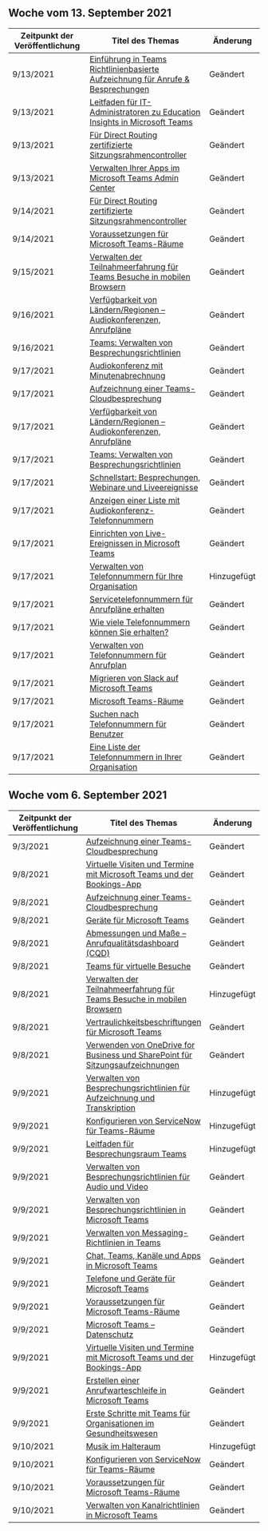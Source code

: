 <!-- This file is generated automatically each week. Changes made to this file will be overwritten.-->




## <a name="week-of-september-13-2021"></a>Woche vom 13. September 2021


| Zeitpunkt der Veröffentlichung |Titel des Themas | Änderung |
|------|------------|--------|
| 9/13/2021 | [Einführung in Teams Richtlinienbasierte Aufzeichnung für Anrufe & Besprechungen](/MicrosoftTeams/teams-recording-policy) | Geändert |
| 9/13/2021 | [Leitfaden für IT-Administratoren zu Education Insights in Microsoft Teams](/MicrosoftTeams/class-insights) | Geändert |
| 9/13/2021 | [Für Direct Routing zertifizierte Sitzungsrahmencontroller](/MicrosoftTeams/direct-routing-border-controllers) | Geändert |
| 9/13/2021 | [Verwalten Ihrer Apps im Microsoft Teams Admin Center](/MicrosoftTeams/manage-apps) | Geändert |
| 9/14/2021 | [Für Direct Routing zertifizierte Sitzungsrahmencontroller](/MicrosoftTeams/direct-routing-border-controllers) | Geändert |
| 9/14/2021 | [Voraussetzungen für Microsoft Teams-Räume](/MicrosoftTeams/rooms/requirements) | Geändert |
| 9/15/2021 | [Verwalten der Teilnahmeerfahrung für Teams Besuche in mobilen Browsern](/MicrosoftTeams/expand-teams-across-your-org/mobile-browser-join) | Geändert |
| 9/16/2021 | [Verfügbarkeit von Ländern/Regionen – Audiokonferenzen, Anrufpläne](/MicrosoftTeams/country-and-region-availability-for-audio-conferencing-and-calling-plans/country-and-region-availability-for-audio-conferencing-and-calling-plans) | Geändert |
| 9/16/2021 | [Teams: Verwalten von Besprechungsrichtlinien](/MicrosoftTeams/meeting-policies-in-teams) | Geändert |
| 9/17/2021 | [Audiokonferenz mit Minutenabrechnung](/MicrosoftTeams/audio-conferencing-pay-per-minute) | Geändert |
| 9/17/2021 | [Aufzeichnung einer Teams-Cloudbesprechung](/MicrosoftTeams/cloud-recording) | Geändert |
| 9/17/2021 | [Verfügbarkeit von Ländern/Regionen – Audiokonferenzen, Anrufpläne](/MicrosoftTeams/country-and-region-availability-for-audio-conferencing-and-calling-plans/country-and-region-availability-for-audio-conferencing-and-calling-plans) | Geändert |
| 9/17/2021 | [Teams: Verwalten von Besprechungsrichtlinien](/MicrosoftTeams/meeting-policies-in-teams) | Geändert |
| 9/17/2021 | [Schnellstart: Besprechungen, Webinare und Liveereignisse](/MicrosoftTeams/quick-start-meetings-live-events) | Geändert |
| 9/17/2021 | [Anzeigen einer Liste mit Audiokonferenz-Telefonnummern](/MicrosoftTeams/see-a-list-of-audio-conferencing-numbers-in-teams) | Geändert |
| 9/17/2021 | [Einrichten von Live-Ereignissen in Microsoft Teams](/MicrosoftTeams/teams-live-events/set-up-for-teams-live-events) | Geändert |
| 9/17/2021 | [Verwalten von Telefonnummern für Ihre Organisation](/MicrosoftTeams/manage-phone-numbers-landing-page) | Hinzugefügt |
| 9/17/2021 | [Servicetelefonnummern für Anrufpläne erhalten](/MicrosoftTeams/getting-service-phone-numbers) | Geändert |
| 9/17/2021 | [Wie viele Telefonnummern können Sie erhalten?](/MicrosoftTeams/how-many-phone-numbers-can-you-get) | Geändert |
| 9/17/2021 | [Verwalten von Telefonnummern für Anrufplan](/MicrosoftTeams/manage-phone-numbers-for-your-organization/manage-phone-numbers-for-your-organization) | Geändert |
| 9/17/2021 | [Migrieren von Slack auf Microsoft Teams](/MicrosoftTeams/migrate-slack-to-teams) | Geändert |
| 9/17/2021 | [Microsoft Teams-Räume](/MicrosoftTeams/rooms/index) | Geändert |
| 9/17/2021 | [Suchen nach Telefonnummern für Benutzer](/MicrosoftTeams/search-for-phone-numbers-for-users) | Geändert |
| 9/17/2021 | [Eine Liste der Telefonnummern in Ihrer Organisation](/MicrosoftTeams/see-a-list-of-phone-numbers-in-your-organization) | Geändert |


## <a name="week-of-september-06-2021"></a>Woche vom 6. September 2021


| Zeitpunkt der Veröffentlichung |Titel des Themas | Änderung |
|------|------------|--------|
| 9/3/2021 | [Aufzeichnung einer Teams-Cloudbesprechung](/MicrosoftTeams/cloud-recording) | Geändert |
| 9/8/2021 | [Virtuelle Visiten und Termine mit Microsoft Teams und der Bookings-App](/MicrosoftTeams/bookings-app-admin) | Geändert |
| 9/8/2021 | [Aufzeichnung einer Teams-Cloudbesprechung](/MicrosoftTeams/cloud-recording) | Geändert |
| 9/8/2021 | [Geräte für Microsoft Teams](/MicrosoftTeams/devices/teams-ip-phones) | Geändert |
| 9/8/2021 | [Abmessungen und Maße – Anrufqualitätsdashboard (CQD)](/MicrosoftTeams/dimensions-and-measures-available-in-call-quality-dashboard) | Geändert |
| 9/8/2021 | [Teams für virtuelle Besuche](/MicrosoftTeams/expand-teams-across-your-org/healthcare/ehr-admin) | Geändert |
| 9/8/2021 | [Verwalten der Teilnahmeerfahrung für Teams Besuche in mobilen Browsern](/MicrosoftTeams/expand-teams-across-your-org/mobile-browser-join) | Hinzugefügt |
| 9/8/2021 | [Vertraulichkeitsbeschriftungen für Microsoft Teams](/MicrosoftTeams/sensitivity-labels) | Geändert |
| 9/8/2021 | [Verwenden von OneDrive for Business und SharePoint für Sitzungsaufzeichnungen](/MicrosoftTeams/tmr-meeting-recording-change) | Geändert |
| 9/9/2021 | [Verwalten von Besprechungsrichtlinien für Aufzeichnung und Transkription](/MicrosoftTeams/meetings-policies-recording-and-transcription) | Hinzugefügt |
| 9/9/2021 | [Konfigurieren von ServiceNow für Teams-Räume](/MicrosoftTeams/rooms/microsoft-teams-rooms-configure-servicenow) | Hinzugefügt |
| 9/9/2021 | [Leitfaden für Besprechungsraum Teams](/MicrosoftTeams/teams-meeting-room-guidance) | Hinzugefügt |
| 9/9/2021 | [Verwalten von Besprechungsrichtlinien für Audio und Video](/MicrosoftTeams/meeting-policies-audio-and-video) | Geändert |
| 9/9/2021 | [Verwalten von Besprechungsrichtlinien in Microsoft Teams](/MicrosoftTeams/meeting-policies-overview) | Geändert |
| 9/9/2021 | [Verwalten von Messaging-Richtlinien in Teams](/MicrosoftTeams/messaging-policies-in-teams) | Geändert |
| 9/9/2021 | [Chat, Teams, Kanäle und Apps in Microsoft Teams](/MicrosoftTeams/deploy-chat-teams-channels-microsoft-teams-landing-page) | Geändert |
| 9/9/2021 | [Telefone und Geräte für Microsoft Teams](/MicrosoftTeams/devices/usb-devices) | Geändert |
| 9/9/2021 | [Voraussetzungen für Microsoft Teams-Räume](/MicrosoftTeams/rooms/requirements) | Geändert |
| 9/9/2021 | [Microsoft Teams – Datenschutz](/MicrosoftTeams/teams-privacy) | Geändert |
| 9/9/2021 | [Virtuelle Visiten und Termine mit Microsoft Teams und der Bookings-App](/MicrosoftTeams/expand-teams-across-your-org/bookings-virtual-visits) | Hinzugefügt |
| 9/9/2021 | [Erstellen einer Anrufwarteschleife in Microsoft Teams](/MicrosoftTeams/create-a-phone-system-call-queue) | Geändert |
| 9/9/2021 | [Erste Schritte mit Teams für Organisationen im Gesundheitswesen](/MicrosoftTeams/expand-teams-across-your-org/healthcare/teams-in-hc) | Geändert |
| 9/10/2021 | [Musik im Halteraum](/MicrosoftTeams/music-on-hold) | Hinzugefügt |
| 9/10/2021 | [Konfigurieren von ServiceNow für Teams-Räume](/MicrosoftTeams/rooms/microsoft-teams-rooms-configure-servicenow) | Geändert |
| 9/10/2021 | [Voraussetzungen für Microsoft Teams-Räume](/MicrosoftTeams/rooms/requirements) | Geändert |
| 9/10/2021 | [Verwalten von Kanalrichtlinien in Microsoft Teams](/MicrosoftTeams/teams-policies) | Geändert |

